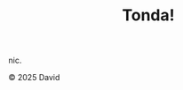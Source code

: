 <!DOCTYPE html>
<html lang="cs">
<head>
  <meta charset="UTF-8">
  <meta name="viewport" content="width=device-width, initial-scale=1.0">
  <title>spehovaní</title>
  <link rel="stylesheet" href="styles.css">
</head>
<body>
  <header>
    <h1>Tonda!</h1>
  </header>
  <main>
    <p>nic.</p>
  </main>
  <footer>
    <p>&copy; 2025 David</p>
  </footer>
</body>
</html>
